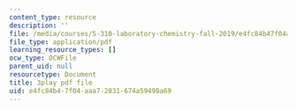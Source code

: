 ```yaml
---
content_type: resource
description: ''
file: /media/courses/5-310-laboratory-chemistry-fall-2019/e4fc84b47f04aaa72831674a59498a69_l1hMkDTg2lg.pdf
file_type: application/pdf
learning_resource_types: []
ocw_type: OCWFile
parent_uid: null
resourcetype: Document
title: 3play pdf file
uid: e4fc84b4-7f04-aaa7-2831-674a59498a69
---
```

